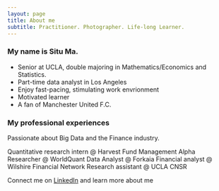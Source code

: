 ```yaml
---
layout: page
title: About me
subtitle: Practitioner. Photographer. Life-long Learner.
---
```


### My name is Situ Ma. 

- Senior at UCLA, double majoring in Mathematics/Economics and Statistics.
- Part-time data analyst in Los Angeles
- Enjoy fast-pacing, stimulating work envrionment
- Motivated learner
- A fan of Manchester United F.C.


### My professional experiences

Passionate about Big Data and the Finance industry.

Quantitative research intern @ Harvest Fund Management
Alpha Researcher @ WorldQuant
Data Analyst @ Forkaia
Financial analyst @ Wilshire Financial Network
Research assistant @ UCLA CNSR

Connect me on [LinkedIn](https://www.linkedin.com/in/situ-ma/) and learn more about me
